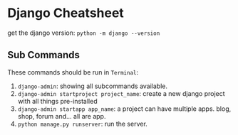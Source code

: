 # Django Cheatsheet

get the django version: `python -m django --version`

## Sub Commands

These commands should be run in `Terminal`:

1. `django-admin`: showing all subcommands available.
2. `django-admin startproject project_name`: create a new django project with all things pre-installed
3. `django-admin startapp app_name`: a project can have multiple apps. blog, shop, forum and... all are app.
4. `python manage.py runserver`: run the server.

